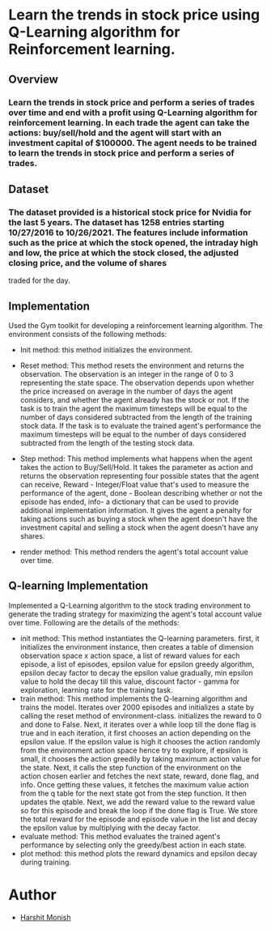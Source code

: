 # Learn the trends in stock price using Q-Learning algorithm for Reinforcement learning.

## Overview
### Learn the trends in stock price and perform a series of trades over time and end with a profit using Q-Learning algorithm for reinforcement learning. In each trade the agent can take the actions: buy/sell/hold and the agent will start with an investment capital of $100000. The agent needs to be trained to learn the trends in stock price and perform a series of trades.

## Dataset
### The dataset provided is a historical stock price for Nvidia for the last 5 years. The dataset has 1258 entries starting 10/27/2016 to 10/26/2021. The features include information such as the price at which the stock opened, the intraday high and low, the price at which the stock closed, the adjusted closing price, and the volume of shares
traded for the day.

## Implementation
Used the Gym toolkit for developing a reinforcement learning algorithm. The environment consists of the following methods:
* Init method: this method initializes the environment.
* Reset method: This method resets the environment and returns the observation. The observation is an integer in the range of 0 to 3 representing the state space. The observation depends upon whether the price increased on average in the number of days the agent considers, and whether the agent already has the stock or not. If the task is to train the agent the maximum timesteps will be equal to the number of days considered subtracted from the length of the training stock data. If the task is to evaluate the trained agent's performance the maximum timesteps will be equal to the number of days considered subtracted from the length of the testing stock data.
* Step method: This method implements what happens when the agent takes the action to Buy/Sell/Hold. It takes the parameter as action and returns the observation representing four possible states that the agent can receive, Reward - Integer/Float value that's used to measure the performance of the agent, done - Boolean describing whether or not the episode has ended, info- a dictionary that can be used to provide additional implementation information. It gives the agent a penalty for taking actions such as buying a stock when the agent doesn't have the investment capital and selling a stock when the agent doesn't have any shares.

* render method: This method renders the agent's total account value over time.


## Q-learning Implementation
Implemented a Q-Learning algorithm to the stock trading environment to generate the trading strategy for maximizing the agent's total account value over time. Following are the details of the methods:
* init method: This method instantiates the Q-learning parameters. first, it initializes the environment instance, then creates a table of dimension observation space x action space, a list of reward values for each episode, a list of episodes, epsilon value for epsilon greedy algorithm, epsilon decay factor to decay the epsilon value gradually,
min epsilon value to hold the decay till this value, discount factor - gamma for exploration, learning rate for the training task.
* train method: This method implements the Q-learning algorithm and trains the model. Iterates over 2000 episodes and initializes a state by calling the reset method of environment-class. initializes the reward to 0 and done to False. Next, it iterates over a while loop till the done flag is true and in each iteration, it first chooses an action depending on the epsilon value. If the epsilon value is high it chooses the action randomly from the environment action space hence try to explore, if epsilon is small, it chooses the action greedily by taking maximum action value for the state. Next, it calls the step function of the environment on the action chosen earlier and fetches the next state, reward, done flag, and info. Once getting these values, it fetches the maximum value action from the q table for the next state got from the step function. It then updates the qtable. Next, we add the reward value to the reward value so for this episode and break the loop if the done flag is True. We store the total reward for the episode and episode value in the list and decay the epsilon value by multiplying with the decay factor.
* evaluate method: This method evaluates the trained agent's performance by selecting only the greedy/best
action in each state.
* plot method: this method plots the reward dynamics and epsilon decay during training.


# Author 
 * [Harshit Monish](https://github.com/harshitmonish)
